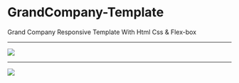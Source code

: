 # GrandCompany-Template
Grand Company Responsive Template With Html Css &amp; Flex-box
<hr>
<img src="https://res.cloudinary.com/dvcti5qab/image/upload/v1614949688/grandcompany-1_emg9lj.png">
<hr>
<img src="https://res.cloudinary.com/dvcti5qab/image/upload/v1614949698/grandcompany-2_zycejk.png">
